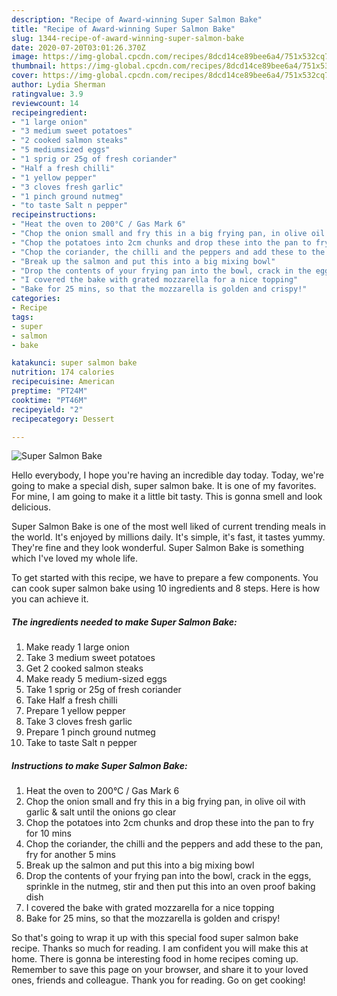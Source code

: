 ```yaml
---
description: "Recipe of Award-winning Super Salmon Bake"
title: "Recipe of Award-winning Super Salmon Bake"
slug: 1344-recipe-of-award-winning-super-salmon-bake
date: 2020-07-20T03:01:26.370Z
image: https://img-global.cpcdn.com/recipes/8dcd14ce89bee6a4/751x532cq70/super-salmon-bake-recipe-main-photo.jpg
thumbnail: https://img-global.cpcdn.com/recipes/8dcd14ce89bee6a4/751x532cq70/super-salmon-bake-recipe-main-photo.jpg
cover: https://img-global.cpcdn.com/recipes/8dcd14ce89bee6a4/751x532cq70/super-salmon-bake-recipe-main-photo.jpg
author: Lydia Sherman
ratingvalue: 3.9
reviewcount: 14
recipeingredient:
- "1 large onion"
- "3 medium sweet potatoes"
- "2 cooked salmon steaks"
- "5 mediumsized eggs"
- "1 sprig or 25g of fresh coriander"
- "Half a fresh chilli"
- "1 yellow pepper"
- "3 cloves fresh garlic"
- "1 pinch ground nutmeg"
- "to taste Salt n pepper"
recipeinstructions:
- "Heat the oven to 200°C / Gas Mark 6"
- "Chop the onion small and fry this in a big frying pan, in olive oil with garlic &amp; salt until the onions go clear"
- "Chop the potatoes into 2cm chunks and drop these into the pan to fry for 10 mins"
- "Chop the coriander, the chilli and the peppers and add these to the pan, fry for another 5 mins"
- "Break up the salmon and put this into a big mixing bowl"
- "Drop the contents of your frying pan into the bowl, crack in the eggs, sprinkle in the nutmeg, stir and then put this into an oven proof baking dish"
- "I covered the bake with grated mozzarella for a nice topping"
- "Bake for 25 mins, so that the mozzarella is golden and crispy!"
categories:
- Recipe
tags:
- super
- salmon
- bake

katakunci: super salmon bake 
nutrition: 174 calories
recipecuisine: American
preptime: "PT24M"
cooktime: "PT46M"
recipeyield: "2"
recipecategory: Dessert

---
```



![Super Salmon Bake](https://img-global.cpcdn.com/recipes/8dcd14ce89bee6a4/751x532cq70/super-salmon-bake-recipe-main-photo.jpg)

Hello everybody, I hope you're having an incredible day today. Today, we're going to make a special dish, super salmon bake. It is one of my favorites. For mine, I am going to make it a little bit tasty. This is gonna smell and look delicious.

Super Salmon Bake is one of the most well liked of current trending meals in the world. It's enjoyed by millions daily. It's simple, it's fast, it tastes yummy. They're fine and they look wonderful. Super Salmon Bake is something which I've loved my whole life.




To get started with this recipe, we have to prepare a few components. You can cook super salmon bake using 10 ingredients and 8 steps. Here is how you can achieve it.

<!--inarticleads1-->

##### The ingredients needed to make Super Salmon Bake:

1. Make ready 1 large onion
1. Take 3 medium sweet potatoes
1. Get 2 cooked salmon steaks
1. Make ready 5 medium-sized eggs
1. Take 1 sprig or 25g of fresh coriander
1. Take Half a fresh chilli
1. Prepare 1 yellow pepper
1. Take 3 cloves fresh garlic
1. Prepare 1 pinch ground nutmeg
1. Take to taste Salt n pepper




<!--inarticleads2-->

##### Instructions to make Super Salmon Bake:

1. Heat the oven to 200°C / Gas Mark 6
1. Chop the onion small and fry this in a big frying pan, in olive oil with garlic &amp; salt until the onions go clear
1. Chop the potatoes into 2cm chunks and drop these into the pan to fry for 10 mins
1. Chop the coriander, the chilli and the peppers and add these to the pan, fry for another 5 mins
1. Break up the salmon and put this into a big mixing bowl
1. Drop the contents of your frying pan into the bowl, crack in the eggs, sprinkle in the nutmeg, stir and then put this into an oven proof baking dish
1. I covered the bake with grated mozzarella for a nice topping
1. Bake for 25 mins, so that the mozzarella is golden and crispy!




So that's going to wrap it up with this special food super salmon bake recipe. Thanks so much for reading. I am confident you will make this at home. There is gonna be interesting food in home recipes coming up. Remember to save this page on your browser, and share it to your loved ones, friends and colleague. Thank you for reading. Go on get cooking!
